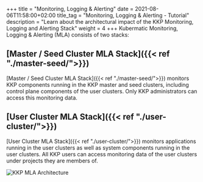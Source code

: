 +++
title = "Monitoring, Logging & Alerting"
date = 2021-08-06T11:58:00+02:00
title_tag = "Monitoring, Logging & Alerting - Tutorial"
description = "Learn about the architectural impact of the KKP Monitoring, Logging and Alerting Stack"
weight = 4
+++
Kubermatic Monitoring, Logging & Alerting (MLA) consists of two stacks:

## [Master / Seed Cluster MLA Stack]({{< ref "./master-seed/">}})

[Master / Seed Cluster MLA Stack]({{< ref "./master-seed/">}}) monitors KKP components running in the KKP master and seed clusters, including control plane components of the user clusters. Only KKP administrators can access this monitoring data.

## [User Cluster MLA Stack]({{< ref "./user-cluster/">}})

[User Cluster MLA Stack]({{< ref "./user-cluster/">}}) monitors applications running in the user clusters as well as system components running in the user clusters. All KKP users can access monitoring data of the user clusters under projects they are members of.

![KKP MLA Architecture](/img/kubermatic/v2.22/architecture/kkp-mla-architecture.png?classes=shadow,border "KKP MLA Architecture")
